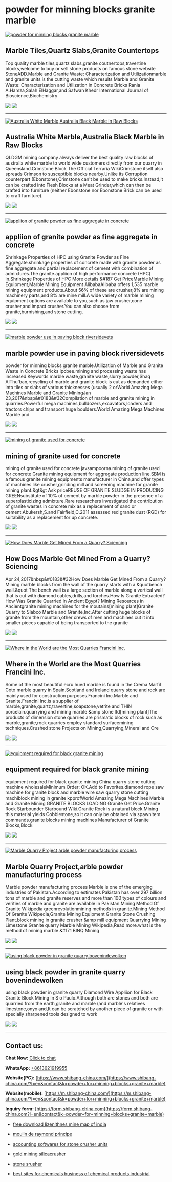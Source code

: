 # powder for minning blocks granite marble

<a href="https://swt.shibang-china.com/?l=en&img&k=powder+for+minning+blocks+granite+marble" target="_blank">![powder for minning blocks granite marble](http://static.shibang-china.com/all-800x300/799.jpg)</a>

## Marble Tiles,Quartz Slabs,Granite Countertops
Top quality marble tiles,quartz slabs,granite coutnertops,travertine blocks,welcome to buy or sell stone products on famous stone website StoneADD.Marble and Granite Waste: Characterization and Utilizationmarble and granite units is the cutting waste which results Marble and Granite Waste: Characterization and Utilization in Concrete Bricks Rania A.Hamza,Salah ElHaggar,and Safwan Khedr International Journal of Bioscience,Biochemistry


<a href="https://whatsapp.shibangsoft.com/WhatsApp.php" target="_blank" title="WhatsApp">![](http://static.shibang-china.com/icon/whatsapp.png)</a> <a href="https://swt.shibang-china.com/?l=en&icon&k=powder+for+minning+blocks+granite+marble" target="_blank">![](http://static.shibang-china.com/icon/chat-en.png)</a>

---

<a href="https://swt.shibang-china.com/?l=en&img&k=powder+for+minning+blocks+granite+marble" target="_blank">![Australia White Marble,Australia Black Marble in Raw Blocks](http://static.shibang-china.com/all-800x300/1303.jpg)</a>

## Australia White Marble,Australia Black Marble in Raw Blocks
QLDGM mining company always deliver the best quality raw blocks of australia white marble to world wide customers directly from our quarry in Queensland.Crimstone Block The Official Terraria WikiCrimstone itself also spreads Crimson to susceptible blocks nearby.Unlike its Corruption counterpart (Ebonstone),Crimstone can't be used to make bricks.Instead,it can be crafted into Flesh Blocks at a Meat Grinder,which can then be crafted into furniture (neither Ebonstone nor Ebonstone Brick can be used to craft furniture).


<a href="https://whatsapp.shibangsoft.com/WhatsApp.php" target="_blank" title="WhatsApp">![](http://static.shibang-china.com/icon/whatsapp.png)</a> <a href="https://swt.shibang-china.com/?l=en&icon&k=powder+for+minning+blocks+granite+marble" target="_blank">![](http://static.shibang-china.com/icon/chat-en.png)</a>

---

<a href="https://swt.shibang-china.com/?l=en&img&k=powder+for+minning+blocks+granite+marble" target="_blank">![appliion of granite powder as fine aggregate in concrete](http://static.shibang-china.com/all-800x300/1390.jpg)</a>

## appliion of granite powder as fine aggregate in concrete
Shrinkage Properties of HPC using Granite Powder as Fine Aggregate.shrinkage properties of concrete made with granite powder as fine aggregate and partial replacement of cement with combination of admixtures.The granite.appliion of high performance concrete (HPC) in.Shrinkage Properties of HPC More details &#187 Get PriceMarble Mining Equipment,Marble Mining Equipment AlibabaAlibaba offers 1,535 marble mining equipment products.About 56% of these are crusher,8% are mining machinery parts,and 8% are mine mill.A wide variety of marble mining equipment options are available to you,such as jaw crusher,cone crusher,and impact crusher.You can also choose from granite,burnishing,and stone cutting.


<a href="https://whatsapp.shibangsoft.com/WhatsApp.php" target="_blank" title="WhatsApp">![](http://static.shibang-china.com/icon/whatsapp.png)</a> <a href="https://swt.shibang-china.com/?l=en&icon&k=powder+for+minning+blocks+granite+marble" target="_blank">![](http://static.shibang-china.com/icon/chat-en.png)</a>

---

<a href="https://swt.shibang-china.com/?l=en&img&k=powder+for+minning+blocks+granite+marble" target="_blank">![marble powder use in paving block riversidevets](http://static.shibang-china.com/all-800x300/1471.jpg)</a>

## marble powder use in paving block riversidevets
powder for minning blocks granite marble.Utilization of Marble and Granite Waste in Concrete Bricks ipcbee.mining and processing waste has increased.Keywords marble waste,granite waste,slurry powder,Shaq AlThu`ban,recycling of marble and granite block is cut as demanded either into tiles or slabs of various thicknesses (usually 2 orWorld Amazing Mega Machines Marble and Granite MiningJan 23,2017&nbsp&#0183&#32Compilation of marble and granite mining in quarries.Powerful mega machines,bulldozers,excavators,loaders and tractors chips and transport huge boulders.World Amazing Mega Machines Marble and


<a href="https://whatsapp.shibangsoft.com/WhatsApp.php" target="_blank" title="WhatsApp">![](http://static.shibang-china.com/icon/whatsapp.png)</a> <a href="https://swt.shibang-china.com/?l=en&icon&k=powder+for+minning+blocks+granite+marble" target="_blank">![](http://static.shibang-china.com/icon/chat-en.png)</a>

---

<a href="https://swt.shibang-china.com/?l=en&img&k=powder+for+minning+blocks+granite+marble" target="_blank">![mining of granite used for concrete](http://static.shibang-china.com/all-800x300/999.jpg)</a>

## mining of granite used for concrete
mining of granite used for concrete javsampoorna.mining of granite used for concrete Granite mining equipment for aggregate production line.SBM is a famous granite mining equipments manufacturer in China,and offer types of machines like crusher,grinding mill and screening machine for granite mining plant.&gt&gt Ask priceREUSE OF GRANITE SLUDGE IN PRODUCING GREENsubstitute of 10% of cement by marble powder in the presence of a superplasticizing admixture.Rare researchers investigated the contribution of granite wastes in concrete mix as a replacement of sand or cement.Abukersh,S.and Fairfield,C.2011 assessed red granite dust (RGD) for suitability as a replacement for up concrete.


<a href="https://whatsapp.shibangsoft.com/WhatsApp.php" target="_blank" title="WhatsApp">![](http://static.shibang-china.com/icon/whatsapp.png)</a> <a href="https://swt.shibang-china.com/?l=en&icon&k=powder+for+minning+blocks+granite+marble" target="_blank">![](http://static.shibang-china.com/icon/chat-en.png)</a>

---

<a href="https://swt.shibang-china.com/?l=en&img&k=powder+for+minning+blocks+granite+marble" target="_blank">![How Does Marble Get Mined From a Quarry? Sciencing](http://static.shibang-china.com/all-800x300/1243.jpg)</a>

## How Does Marble Get Mined From a Quarry? Sciencing
Apr 24,2017&nbsp&#0183&#32How Does Marble Get Mined From a Quarry? Mining marble blocks from the wall of the quarry starts with a &quotbench wall.&quot The bench wall is a large section of marble along a vertical wall that is cut with diamond cables,drills,and torches.How Is Granite Extracted? How Was Granite Quarried in Ancient Egypt? Mining Resources in Ancientgranite mining machines for the moutains[mining plant]Granite Quarry to Slabco Marble and Granite,Inc.After cutting huge blocks of granite from the mountain,other crews of men and machines cut it into smaller pieces capable of being transported to the granite


<a href="https://whatsapp.shibangsoft.com/WhatsApp.php" target="_blank" title="WhatsApp">![](http://static.shibang-china.com/icon/whatsapp.png)</a> <a href="https://swt.shibang-china.com/?l=en&icon&k=powder+for+minning+blocks+granite+marble" target="_blank">![](http://static.shibang-china.com/icon/chat-en.png)</a>

---

<a href="https://swt.shibang-china.com/?l=en&img&k=powder+for+minning+blocks+granite+marble" target="_blank">![Where in the World are the Most Quarries Francini Inc.](http://static.shibang-china.com/all-800x300/749.jpg)</a>

## Where in the World are the Most Quarries Francini Inc.
Some of the most beautiful ecru hued marble is found in the Crema Marfil Coto marble quarry in Spain.Scotland and Ireland quarry stone and rock are mainly used for construction purposes.Francini Inc.Marble and Granite.Francini Inc.is a supplier of marble,granite,quartz,travertine,soapstone,vetrite and THIN porcelain.quarrying and mining marble &amp stone ltd[mining plant]The products of dimension stone quarries are prismatic blocks of rock such as marble,granite,rock quarries employ standard surfacemining techniques.Crushed stone Projects on Mining,Quarrying,Mineral and Ore


<a href="https://whatsapp.shibangsoft.com/WhatsApp.php" target="_blank" title="WhatsApp">![](http://static.shibang-china.com/icon/whatsapp.png)</a> <a href="https://swt.shibang-china.com/?l=en&icon&k=powder+for+minning+blocks+granite+marble" target="_blank">![](http://static.shibang-china.com/icon/chat-en.png)</a>

---

<a href="https://swt.shibang-china.com/?l=en&img&k=powder+for+minning+blocks+granite+marble" target="_blank">![equipment required for black granite mining](http://static.shibang-china.com/all-800x300/1285.jpg)</a>

## equipment required for black granite mining
equipment required for black granite mining China quarry stone cutting machine wholesaleMinimum Order: OK.Add to Favorites.diamond rope saw machine for granite block and marble wire saw quarry stone cutting machiblock mining in granite kpprofWorld Amazing Mega Machines Marble and Granite Mining GRANITE BLOCKS LOADING Granite Get Price.Granite Rock Starbounder Starbound Wiki.Granite Rock is a natural block.Mining this material yields Cobblestone,so it can only be obtained via spawnitem commands.granite blocks mining machines Manufacturer of Granite Blocks,Block


<a href="https://whatsapp.shibangsoft.com/WhatsApp.php" target="_blank" title="WhatsApp">![](http://static.shibang-china.com/icon/whatsapp.png)</a> <a href="https://swt.shibang-china.com/?l=en&icon&k=powder+for+minning+blocks+granite+marble" target="_blank">![](http://static.shibang-china.com/icon/chat-en.png)</a>

---

<a href="https://swt.shibang-china.com/?l=en&img&k=powder+for+minning+blocks+granite+marble" target="_blank">![Marble Quarry Project,arble powder manufacturing process](http://static.shibang-china.com/all-800x300/484.jpg)</a>

## Marble Quarry Project,arble powder manufacturing process
Marble powder manufacturing process Marble is one of the emerging industries of Pakistan.According to estimates Pakistan has over 297 billion tons of marble and granite reserves and more than 100 types of colours and verities of marble and granite are available in Pakistan.Mining Method Of Granite Wikipedia greenrevolutionmining methods in granite.Mining Method Of Granite Wikipedia,Granite Mining Equipment Granite Stone Crushing Plant.block mining in granite crusher &amp mill equipment Quarrying Mining Limestone Granite quarry Marble Mining Wikipedia,Read more.what is the method of mining marble &#171 BINQ Mining


<a href="https://whatsapp.shibangsoft.com/WhatsApp.php" target="_blank" title="WhatsApp">![](http://static.shibang-china.com/icon/whatsapp.png)</a> <a href="https://swt.shibang-china.com/?l=en&icon&k=powder+for+minning+blocks+granite+marble" target="_blank">![](http://static.shibang-china.com/icon/chat-en.png)</a>

---

<a href="https://swt.shibang-china.com/?l=en&img&k=powder+for+minning+blocks+granite+marble" target="_blank">![using black powder in granite quarry bovenindewolken](http://static.shibang-china.com/all-800x300/669.jpg)</a>

## using black powder in granite quarry bovenindewolken
using black powder in granite quarry Diamond Wire Appliion for Black Granite Block Mining in S o Paulo.Although both are stones and both are quarried from the earth,granite and marble (and marble's relatives limestone,onyx and,It can be scratched by another piece of granite or with specially sharpened tools designed to work

<a href="https://whatsapp.shibangsoft.com/WhatsApp.php" target="_blank" title="WhatsApp">![](http://static.shibang-china.com/icon/whatsapp.png)</a> <a href="https://swt.shibang-china.com/?l=en&icon&k=powder+for+minning+blocks+granite+marble" target="_blank">![](http://static.shibang-china.com/icon/chat-en.png)</a>

---
## Contact us:

**Chat Now:** [Click to chat](https://swt.shibang-china.com?l=en&contact&k=powder+for+minning+blocks+granite+marble)

**WhatsApp:**  [+8613621919955](https://whatsapp.shibangsoft.com/WhatsApp.php)

**Website(PC):** [https://www.shibang-china.com/](https://www.shibang-china.com/?l=en&contact&k=powder+for+minning+blocks+granite+marble)

**Website(mobile):** [https://m.shibang-china.com/](https://m.shibang-china.com/?l=en&contact&k=powder+for+minning+blocks+granite+marble)

**Inquiry form:** [https://form.shibang-china.com](https://form.shibang-china.com?l=en&contact&k=powder+for+minning+blocks+granite+marble)

* [free download lizenithnes mine map of india](../118/free%20download%20lizenithnes%20mine%20map%20of%20india.md)

* [moulin de raymond principe](../122/moulin%20de%20raymond%20principe.md)

* [accounting softwares for stone crusher units](../111/accounting%20softwares%20for%20stone%20crusher%20units.md)

* [gold mining silicacrusher](../124/gold%20mining%20silicacrusher.md)

* [stone srusher](../116/stone%20srusher.md)

* [best sites for chemicals business of chemical products industrial](../112/best%20sites%20for%20chemicals%20business%20of%20chemical%20products%20industrial.md)